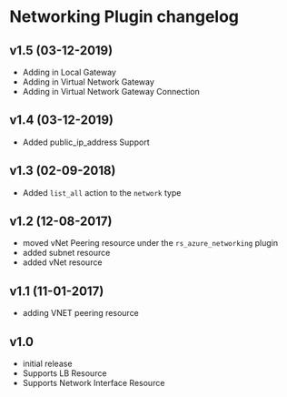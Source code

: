 # Networking Plugin changelog

## v1.5 (03-12-2019)

- Adding in Local Gateway
- Adding in Virtual Network Gateway
- Adding in Virtual Network Gateway Connection

## v1.4 (03-12-2019)

- Added public_ip_address Support

## v1.3 (02-09-2018)

- Added `list_all` action to the `network` type

## v1.2 (12-08-2017)

- moved vNet Peering resource under the `rs_azure_networking` plugin
- added subnet resource
- added vNet resource

## v1.1 (11-01-2017)

- adding VNET peering resource

## v1.0

- initial release
- Supports LB Resource
- Supports Network Interface Resource
